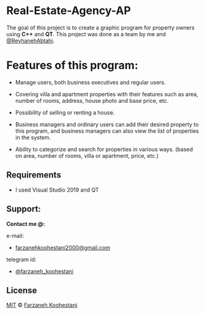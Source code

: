 # Real-Estate-Agency-AP
The goal of this project is to create a graphic program for property owners using **C++** and **QT**.
This project was done as a team by me and [@ReyhanehAbtahi](https://github.com/ReyhaneAbtahi).


# Features of this program:

* Manage users, both business executives and regular users.

* Covering villa and apartment properties with their features such as area, number of rooms, address, house photo and base price, etc.

* Possibility of selling or renting a house.

* Business managers and ordinary users can add their desired property to this program, and business managers can also view the list of properties in the system.

* Ability to categorize and search for properties in various ways. (based on area, number of rooms, villa or apartment, price, etc.)

## Requirements

* I used Visual Studio 2019 and QT

## Support:

**Contact me @:**

e-mail: 

* farzanehkoohestani2000@gmail.com

telegram id: 

* [@farzaneh_koohestani](https://t.me/farzaneh_koohestani)


## License
[MIT](https://github.com/fark00/Real-Estate-Agency-AP/blob/main/LICENSE)
&#0169;
[Farzaneh Koohestani](https://github.com/fark00)
